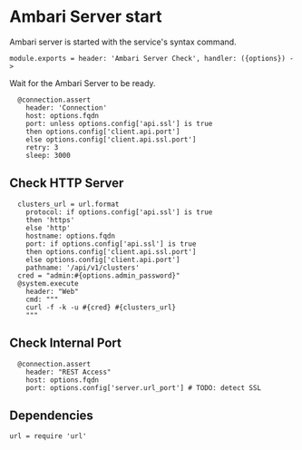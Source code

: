
# Ambari Server start

Ambari server is started with the service's syntax command.

    module.exports = header: 'Ambari Server Check', handler: ({options}) ->

Wait for the Ambari Server to be ready.

      @connection.assert
        header: 'Connection'
        host: options.fqdn
        port: unless options.config['api.ssl'] is true
        then options.config['client.api.port']
        else options.config['client.api.ssl.port']
        retry: 3
        sleep: 3000

## Check HTTP Server

      clusters_url = url.format
        protocol: if options.config['api.ssl'] is true
        then 'https'
        else 'http'
        hostname: options.fqdn
        port: if options.config['api.ssl'] is true
        then options.config['client.api.ssl.port']
        else options.config['client.api.port']
        pathname: '/api/v1/clusters'
      cred = "admin:#{options.admin_password}"
      @system.execute
        header: "Web"
        cmd: """
        curl -f -k -u #{cred} #{clusters_url}
        """

## Check Internal Port

      @connection.assert
        header: "REST Access"
        host: options.fqdn
        port: options.config['server.url_port'] # TODO: detect SSL

## Dependencies

    url = require 'url'
